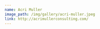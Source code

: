 ```yaml
---
name: Acri Muller
image_path: /img/gallery/acri-muller.jpeg
link: http://acrimullerconsulting.com/
---
```

